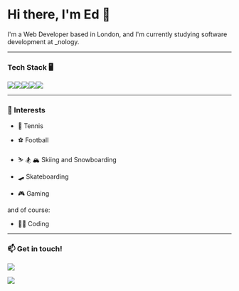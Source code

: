 # Hi there, I'm Ed 👋

I'm a Web Developer based in London, and I'm currently studying software development at _nology. 

---

### Tech Stack 🖥️

<img src="https://img.shields.io/badge/HTML5-E34F26?style=for-the-badge&logo=html5&logoColor=white" /><img src="https://img.shields.io/badge/CSS3-1572B6?style=for-the-badge&logo=css3&logoColor=white" /><img src="https://img.shields.io/badge/C%23-239120?style=for-the-badge&logo=c-sharp&logoColor=white" /><img src="https://img.shields.io/badge/Sass-CC6699?style=for-the-badge&logo=sass&logoColor=white" /><img src="https://img.shields.io/badge/Figma-F24E1E?style=for-the-badge&logo=figma&logoColor=white" />

---

###  🚀 Interests

* :tennis: Tennis

* :soccer: Football

* ⛷️ 🏂 🏔️ Skiing and Snowboarding

* :skateboard: Skateboarding

* 🎮 Gaming

and of course:

* 🧑‍💻 Coding
---

### 📫 Get in touch! 

<img src="https://img.shields.io/badge/Gmail-D14836?style=for-the-badge&logo=gmail&logoColor=white"/>

<img src="https://img.shields.io/badge/LinkedIn-0077B5?style=for-the-badge&logo=linkedin&logoColor=white"><a href="www.linkedin.com/in/edward-hughes-3b79b3108"></a></img>




<!--
**EHughes190/EHughes190** is a ✨ _special_ ✨ repository because its `README.md` (this file) appears on your GitHub profile.

Here are some ideas to get you started:

- 🔭 I’m currently working on ...
- 🌱 I’m currently learning ...
- 👯 I’m looking to collaborate on ...
- 🤔 I’m looking for help with ...
- 💬 Ask me about ...
- 📫 How to reach me: ...
- 😄 Pronouns: ...
- ⚡ Fun fact: ...
-->
